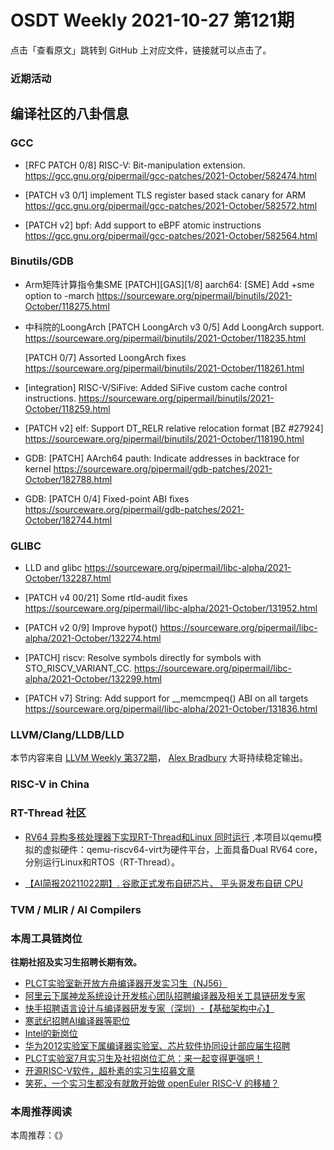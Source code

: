 # OSDT Weekly 2021-10-27 第121期

点击「查看原文」跳转到 GitHub 上对应文件，链接就可以点击了。

### 近期活动

## 编译社区的八卦信息

### GCC

- [RFC PATCH 0/8] RISC-V: Bit-manipulation extension.
  https://gcc.gnu.org/pipermail/gcc-patches/2021-October/582474.html

- [PATCH v3 0/1] implement TLS register based stack canary for ARM
  https://gcc.gnu.org/pipermail/gcc-patches/2021-October/582572.html

- [PATCH v2] bpf: Add support to eBPF atomic instructions
  https://gcc.gnu.org/pipermail/gcc-patches/2021-October/582564.html


### Binutils/GDB

- Arm矩阵计算指令集SME
  [PATCH][GAS][1/8] aarch64: [SME] Add +sme option to -march
  https://sourceware.org/pipermail/binutils/2021-October/118275.html

- 中科院的LoongArch
  [PATCH LoongArch v3 0/5] Add LoongArch support.
  https://sourceware.org/pipermail/binutils/2021-October/118235.html

  [PATCH 0/7] Assorted LoongArch fixes
  https://sourceware.org/pipermail/binutils/2021-October/118261.html

- [integration] RISC-V/SiFive: Added SiFive custom cache control instructions.
  https://sourceware.org/pipermail/binutils/2021-October/118259.html

- [PATCH v2] elf: Support DT_RELR relative relocation format [BZ #27924]
  https://sourceware.org/pipermail/binutils/2021-October/118190.html

- GDB: [PATCH] AArch64 pauth: Indicate addresses in backtrace for kernel
  https://sourceware.org/pipermail/gdb-patches/2021-October/182788.html

- GDB: [PATCH 0/4] Fixed-point ABI fixes
  https://sourceware.org/pipermail/gdb-patches/2021-October/182744.html

### GLIBC

- LLD and glibc
  https://sourceware.org/pipermail/libc-alpha/2021-October/132287.html

- [PATCH v4 00/21] Some rtld-audit fixes
  https://sourceware.org/pipermail/libc-alpha/2021-October/131952.html

- [PATCH v2 0/9] Improve hypot()
  https://sourceware.org/pipermail/libc-alpha/2021-October/132274.html

- [PATCH] riscv: Resolve symbols directly for symbols with STO_RISCV_VARIANT_CC.
  https://sourceware.org/pipermail/libc-alpha/2021-October/132299.html

- [PATCH v7] String: Add support for __memcmpeq() ABI on all targets
  https://sourceware.org/pipermail/libc-alpha/2021-October/131836.html

### LLVM/Clang/LLDB/LLD

本节内容来自 [LLVM Weekly 第372期](http://llvmweekly.org/issue/372)，
[Alex Bradbury](https://www.linkedin.com/in/alex-bradbury/) 大哥持续稳定输出。

### RISC-V in China

### RT-Thread 社区

- [RV64 异构多核处理器下实现RT-Thread和Linux 同时运行](https://mp.weixin.qq.com/s/gm6ZJWNLF3clLPP-eLdkfQ) ,本项目以qemu模拟的虚拟硬件：qemu-riscv64-virt为硬件平台，上面具备Dual RV64 core，分别运行Linux和RTOS（RT-Thread）。


- [【AI简报20211022期】. 谷歌正式发布自研芯片、 平头哥发布自研 CPU
](https://mp.weixin.qq.com/s/aZ2qHWzfNIyaTLnk9t7dOA)

### TVM / MLIR / AI Compilers

### 本周工具链岗位

**往期社招及实习生招聘长期有效。**

- [PLCT实验室新开放方舟编译器开发实习生（NJ56）](https://mp.weixin.qq.com/s/lPp5RvjYhpDIGsp-luLzKQ)
- [阿里云下属神龙系统设计开发核心团队招聘编译器及相关工具链研发专家](https://mp.weixin.qq.com/s/h3ELBXBHfNjZCyCRixqnOQ)
- [快手招聘语言设计与编译器研发专家（深圳）-【基础架构中心】](https://mp.weixin.qq.com/s/QTWnlaBFtWQ3YThHJSIhbA)
- [寒武纪招聘AI编译器等职位](https://mp.weixin.qq.com/s/LWpDXEA2rJ1wx9mr8XoWxw)
- [Intel的新岗位](https://mp.weixin.qq.com/s/xs-deMCI4ob7WX0vIRZMZw)
- [华为2012实验室下属编译器实验室、芯片软件协同设计部应届生招聘](https://mp.weixin.qq.com/s/dMkGkbgNvW--D6fLthfoPA)
- [PLCT实验室7月实习生及社招岗位汇总：来一起变得更强吧！](https://mp.weixin.qq.com/s/lL5_L2oh-kNvP8wHMARSAg)
- [开源RISC-V软件，超朴素的实习生招募文章](https://mp.weixin.qq.com/s/ETtlYTHa_41SYrxpSuh_sw)
- [笑死，一个实习生都没有就敢开始做 openEuler RISC-V 的移植？](https://mp.weixin.qq.com/s/x_LUxu1dJTaN6VS7DU6xsg)

### 本周推荐阅读

本周推荐：《》

